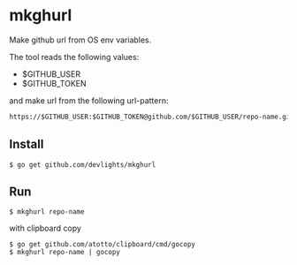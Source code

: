 # mkghurl

Make github url from OS env variables.

The tool reads the following values:

- $GITHUB_USER
- $GITHUB_TOKEN

and make url from the following url-pattern:

```html
https://$GITHUB_USER:$GITHUB_TOKEN@github.com/$GITHUB_USER/repo-name.git
```

## Install

```shell script
$ go get github.com/devlights/mkghurl
```

## Run

```shell script
$ mkghurl repo-name
```

with clipboard copy

```shell script
$ go get github.com/atotto/clipboard/cmd/gocopy
$ mkghurl repo-name | gocopy
```